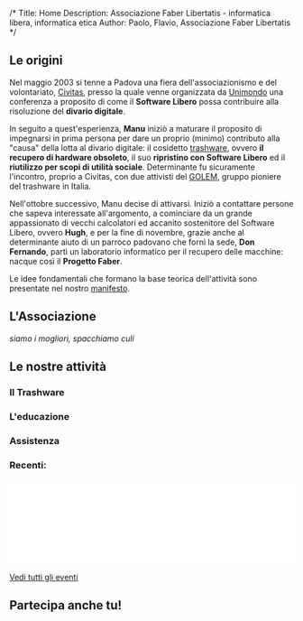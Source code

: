 /*
Title: Home
Description: Associazione Faber Libertatis - informatica libera, informatica etica
Author: Paolo, Flavio, Associazione Faber Libertatis
*/

## Le origini
Nel maggio 2003 si tenne a Padova una fiera dell'associazionismo e del
volontariato, [Civitas](http://www.civitasonline.it/), presso la quale venne
organizzata da [Unimondo](http://www.unimondo.org/) una conferenza a proposito
di come il **Software Libero** possa contribuire alla risoluzione del **divario
digitale**.

In seguito a quest'esperienza, **Manu** iniziò a maturare il proposito di
impegnarsi in prima persona per dare un proprio (minimo) contributo alla "causa"
della lotta al divario digitale: il cosidetto
[trashware](http://trashware.linux.it/), ovvero **il recupero di hardware
obsoleto**, il suo **ripristino con Software Libero** ed il **riutilizzo per
scopi di utilità sociale**. Determinante fu sicuramente l'incontro, proprio a
Civitas, con due attivisti del [GOLEM](http://golem.linux.it/), gruppo pioniere 
del trashware in Italia.

Nell'ottobre successivo, Manu decise di attivarsi. Iniziò a contattare persone
che sapeva interessate all'argomento, a cominciare da un grande appassionato di 
vecchi calcolatori ed accanito sostenitore del Software Libero, ovvero **Hugh**,
e per la fine di novembre, grazie anche al determinante aiuto di un parroco
padovano che fornì la sede, **Don Fernando**, partì un laboratorio informatico
per il recupero delle macchine: nacque così il **Progetto Faber**.

Le idee fondamentali che formano la base teorica dell'attività sono presentate
nel nostro [manifesto](/manifesto).

## L'Associazione
_siamo i mogliori, spacchiamo culi_

## Le nostre attività

### Il Trashware

### L'educazione

### Assistenza

### Recenti:

<iframe src="/eventi" style="border-style: none; width: 100%;" onload="resizeIframe(this)"></iframe>

[Vedi tutti gli eventi](/tutti_gli_eventi)

## Partecipa anche tu!

